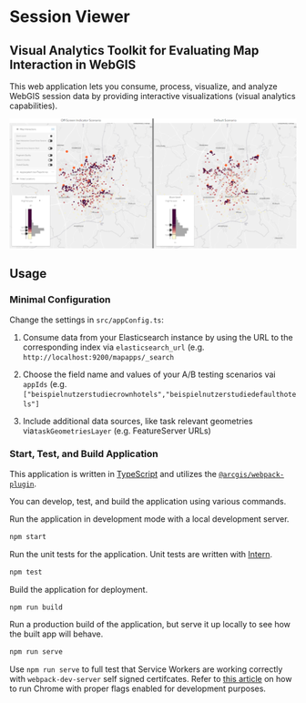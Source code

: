 # Session Viewer
## Visual Analytics Toolkit for Evaluating Map Interaction in WebGIS

This web application lets you consume, process, visualize, and analyze WebGIS session data by providing interactive visualizations (visual analytics capabilities).

![screenshot](viewer_single.png)

## Usage

### Minimal Configuration

Change the settings in ``src/appConfig.ts``:

1. Consume data from your Elasticsearch instance by using the URL to the corresponding index via ``elasticsearch_url`` (e.g. ``http://localhost:9200/mapapps/_search``

2. Choose the field name and values of your A/B testing scenarios vai ``appIds`` (e.g. ``["beispielnutzerstudiecrownhotels","beispielnutzerstudiedefaulthotels"]``

2. Include additional data sources, like task relevant geometries via``taskGeometriesLayer`` (e.g. FeatureServer URLs)

### Start, Test, and Build Application

This application is written in [TypeScript](http://www.typescriptlang.org/) and utilizes the [`@arcgis/webpack-plugin`](https://github.com/Esri/arcgis-webpack-plugin).

You can develop, test, and build the application using various commands.

Run the application in development mode with a local development server.
```sh
npm start
```

Run the unit tests for the application. Unit tests are written with [Intern](https://theintern.io/).
```sh
npm test
```

Build the application for deployment.
```sh
npm run build
```

Run a production build of the application, but serve it up locally to see how the built app will behave.
```sh
npm run serve
```

Use `npm run serve` to full test that Service Workers are working correctly with `webpack-dev-server` self signed certifcates. Refer to [this article](https://deanhume.com/testing-service-workers-locally-with-self-signed-certificates/) on how to run Chrome with proper flags enabled for development purposes.
